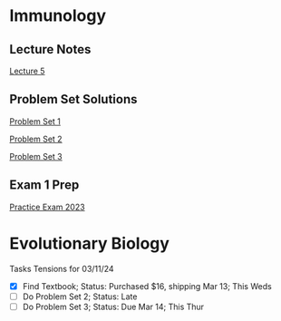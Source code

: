 # Immunology

## Lecture Notes

[Lecture 5](./markedtext/immuno/lec5_notes.md)

## Problem Set Solutions

[Problem Set 1](./markedtext/immuno/pset1_solutions.md)

[Problem Set 2](./markedtext/immuno/pset2_solutions.md)

[Problem Set 3](./markedtext/immuno/pset3_solutions.md)


## Exam 1 Prep

[Practice Exam 2023](./markedtext/immuno/practice_exam_2023_key.md)

# Evolutionary Biology

Tasks
Tensions for 03/11/24
- [x] Find Textbook; Status: Purchased $16, shipping Mar 13; This Weds
- [ ] Do Problem Set 2; Status: Late
- [ ] Do Problem Set 3; Status: Due Mar 14; This Thur